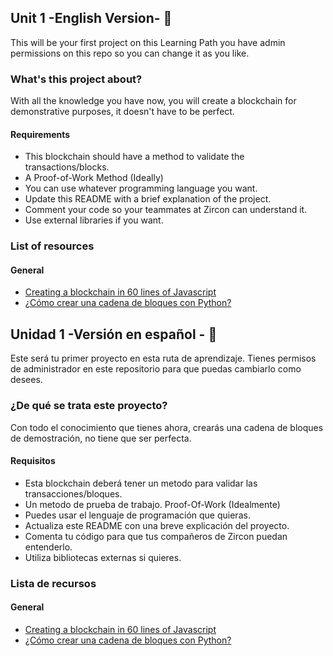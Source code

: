 ## Unit 1 -English Version- 🚀

This will be your first project on this Learning Path you have admin permissions on this repo so you can change it as you like. 

### What's this project about?

With all the knowledge you have now, you will create a blockchain for demonstrative purposes, it doesn't have to be perfect. 

#### Requirements 

- This blockchain should have a method to validate the transactions/blocks.
- A Proof-of-Work Method (Ideally)
- You can use whatever programming language you want. 
- Update this README with a brief explanation of the project. 
- Comment your code so your teammates at Zircon can understand it. 
- Use external libraries if you want. 

### List of resources

#### General

- [Creating a blockchain in 60 lines of Javascript](https://dev.to/freakcdev297/creating-a-blockchain-in-60-lines-of-javascript-5fka)
- [¿Cómo crear una cadena de bloques con Python?](https://geekflare.com/es/create-a-blockchain-with-python/#:~:text=Creando%20la%20clase%20Block,que%20Blockchain%20cree%20transacciones%20seguras.)

## Unidad 1 -Versión en español - 🚀

Este será tu primer proyecto en esta ruta de aprendizaje. Tienes permisos de administrador en este repositorio para que puedas cambiarlo como desees.

### ¿De qué se trata este proyecto?

Con todo el conocimiento que tienes ahora, crearás una cadena de bloques de demostración, no tiene que ser perfecta.

#### Requisitos

- Esta blockchain deberá tener un metodo para validar las transacciones/bloques.
- Un metodo de prueba de trabajo. Proof-Of-Work (Idealmente)
- Puedes usar el lenguaje de programación que quieras.
- Actualiza este README con una breve explicación del proyecto.
- Comenta tu código para que tus compañeros de Zircon puedan entenderlo.
- Utiliza bibliotecas externas si quieres.

### Lista de recursos

#### General

- [Creating a blockchain in 60 lines of Javascript](https://dev.to/freakcdev297/creating-a-blockchain-in-60-lines-of-javascript-5fka)
- [¿Cómo crear una cadena de bloques con Python?](https://geekflare.com/es/create-a-blockchain-with-python/#:~:text=Creando%20la%20clase%20Block,que%20Blockchain%20cree%20transacciones%20seguras.)

